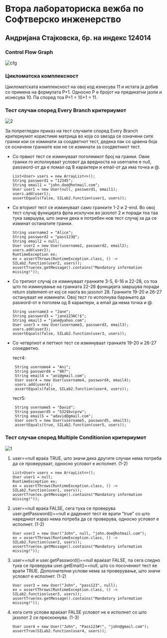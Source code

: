# Втора лабораториска вежба по Софтверско инженерство


## Андријана Стајковска, бр. на индекс 124014


### Control Flow Graph
![cfg](https://github.com/AndrijanaStajkovska/SI_2023_lab2_124014/assets/18198851/e5faab41-4150-49e2-83d1-25919540e25c)


### Цикломатска комплексност
Цикломатската комплексност на овој код изнесува 11 и истата ја добив со примена на формулата P+1. Односно P е бројот на предикатни јазли и иснесува 10. Па според тоа P+1 = 10+1 = 11.


### Тест случаи според Every Branch критериумот
![2](https://github.com/AndrijanaStajkovska/SI_2023_lab2_124014/assets/18198851/106d2022-0f16-4521-9257-0c7a6792354f)



За попрегледен приказ на тест случаите според Every Branch критериумот користиме матрица во која со ѕвезда се означени сите гранки кои се изминати за соодветнот тест, дедека пак со црвена боја се осначени гранките кои не се изминати за соодветниот тест.

- Со првиот тест се изминуваат поголемиот број на гранки. Овие гранки го исполнуваат условот да вредноста на username е null, password-от да е помал од 8 карактери и email-от да има точка и @.
   ```
   List<User> users = new ArrayList<>();
   String password1 = "12345";
   String email1 = "john.doe@hotmail.com";
   User user1 = new User(null, password1, email1);
   users.add(user1);
   assertEquals(false, SILab2.function(user1, users));
   ```

- Со вториот тест се изминуваат само гранките 1-2 и 2-end. Во овој тест случај функцијата фрла исклучок во јазолот 2 и поради тоа таа тука завршува, што значи дека е потребен нов тест случај за да се изминат останатите гранки.
   ```
   String username2 = "Alice";
   String password2 = "pass123@";
   String email2 = null;
   User user2 = new User(username2, password2, email2);
   users.add(user2);
   RuntimeException ex;
   ex = assertThrows(RuntimeException.class, () -> SILab2.function(user2, users));
   assertTrue(ex.getMessage().contains("Mandatory information missing!"));
   ```

- Со третиот случај се изминуваат гранките 3-5, 6-16 и 22-28, со тоа што по изминување на гранката 22-28 функцијата завршува поради return statement-от кој се наоѓа во јазолот 28. Гранките 19-20 и 26-27 остануваат не изминати. Овој тест го исполнува барањето да pasword-от е поголем од 8 карактери, а email да нема точка и @.
   ```
   String username3 = "Jane";
   String password3 = "jane123AC!$";
   String email3 = "jane@yahoo.com";
   User user3 = new User(username3, password3, email3);
   users.add(user3);
   assertEquals(false, SILab2.function(user3, users));
   ```

- Со четвртиот и петтиот тест се изминуваат гранките 19-20 и 26-27 сооедветно.

   тест4:
   ```
    String username4 = "Ani";
    String password4 = "987";
    String email4 = "ani@gmail.com";
    User user4 = new User(username4, password4, email4);
    users.add(user4);
    assertEquals(false, SILab2.function(user4, users));
   ```
   тест5:
   ```
    String username5 = "David";
    String password5 = "532$bvcprw";
    String email5 = "adavid@gmail.com";
    User user5 = new User(username5, password5, email5);
    assertEquals(true, SILab2.function(user5, users));
   ```

### Тест случаи според Multiple Conditionion критериумот
![1](https://github.com/AndrijanaStajkovska/SI_2023_lab2_124014/assets/18198851/39a2cd0f-d7ff-435a-b1a2-3f27518b0ef8)

1. user==null враќа TRUE, што значи дека другите случаи нема потреба да се проверуваат, односно условот е исполнет. (1-2)
   ```
   List<User> users = new ArrayList<>();
   User user1 = null;
   RuntimeException ex;
   ex = assertThrows(RuntimeException.class, () -> SILab2.function(user1, users));
   assertTrue(ex.getMessage().contains("Mandatory information missing!"));
   ```
    
2. user==null враќа FALSE, сега тука се проверува user.getPassword()==null и дадениот тест ќе врати "true" со што наредниот израз нема потреба да се проверува, односно условот е исполнет. (1-2)
   ```
   User user2 = new User("John", null, "john.doe@hotmail.com");
   ex = assertThrows(RuntimeException.class, () -> SILab2.function(user2, users));
   assertTrue(ex.getMessage().contains("Mandatory information missing!"));
   ```

3. user==null и user.getPassword()==null враќаат FALSE, па сега следно тука се проверува user.getEmail()==null, што со посочениот тест ќе врати TRUE. Дополнителни услови нема за проверување, што значи условот е исполнет. (1-2)
   ```
   User user3 = new User("John", "pass123", null);
   ex = assertThrows(RuntimeException.class, () -> SILab2.function(user3, users));
   assertTrue(ex.getMessage().contains("Mandatory information missing!"));
   ```
  
4. кога сите услови враќаат FALSE условот не е исполнет со што јазолот 2 се прескокнува. (1-3)
   ```
   User user4 = new User("John", "Pass123#!", "john@gmail.com");
   assertTrue(SILab2.function(user4, users));
   ```
